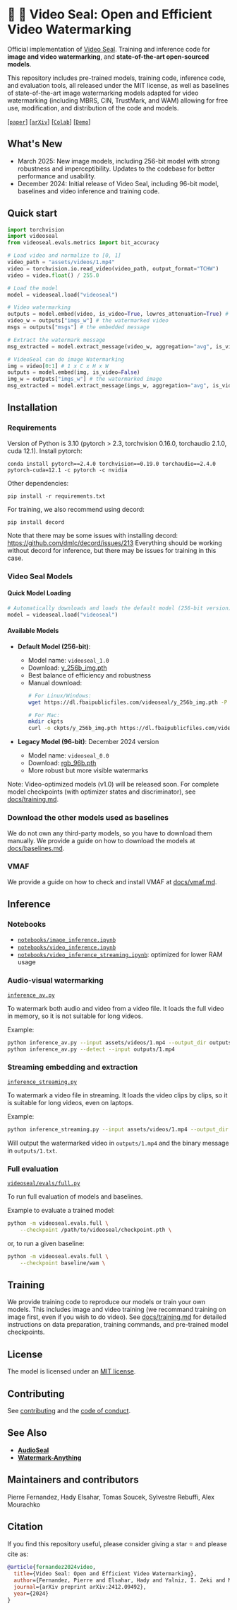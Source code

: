 # :movie_camera: :seal: Video Seal: Open and Efficient Video Watermarking

Official implementation of [Video Seal](https://ai.meta.com/research/publications/video-seal-open-and-efficient-video-watermarking/).
Training and inference code for **image and video watermarking**, and **state-of-the-art open-sourced models**.

This repository includes pre-trained models, training code, inference code, and evaluation tools, all released under the MIT license, as well as baselines of state-of-the-art image watermarking models adapted for video watermarking (including MBRS, CIN, TrustMark, and WAM) allowing for free use, modification, and distribution of the code and models. 

[[`paper`](https://ai.meta.com/research/publications/video-seal-open-and-efficient-video-watermarking/)]
[[`arXiv`](https://arxiv.org/abs/2412.09492)]
[[`Colab`](https://colab.research.google.com/github/facebookresearch/videoseal/blob/main/notebooks/colab.ipynb)]
[[`Demo`](https://aidemos.meta.com/videoseal)]


## What's New

- March 2025: New image models, including 256-bit model with strong robustness and imperceptibility. Updates to the codebase for better performance and usability.
- December 2024: Initial release of Video Seal, including 96-bit model, baselines and video inference and training code.


## Quick start

```python
import torchvision
import videoseal
from videoseal.evals.metrics import bit_accuracy

# Load video and normalize to [0, 1]
video_path = "assets/videos/1.mp4"
video = torchvision.io.read_video(video_path, output_format="TCHW")
video = video.float() / 255.0

# Load the model
model = videoseal.load("videoseal")

# Video watermarking
outputs = model.embed(video, is_video=True, lowres_attenuation=True) # this will embed a random msg
video_w = outputs["imgs_w"] # the watermarked video
msgs = outputs["msgs"] # the embedded message

# Extract the watermark message
msg_extracted = model.extract_message(video_w, aggregation="avg", is_video=True)

# VideoSeal can do image Watermarking
img = video[0:1] # 1 x C x H x W
outputs = model.embed(img, is_video=False)
img_w = outputs["imgs_w"] # the watermarked image
msg_extracted = model.extract_message(imgs_w, aggregation="avg", is_video=False)
```



## Installation

### Requirements

Version of Python is 3.10 (pytorch > 2.3, torchvision 0.16.0, torchaudio 2.1.0, cuda 12.1).
Install pytorch:
```
conda install pytorch==2.4.0 torchvision==0.19.0 torchaudio==2.4.0 pytorch-cuda=12.1 -c pytorch -c nvidia
```

Other dependencies:
```
pip install -r requirements.txt
```

For training, we also recommend using decord:
```
pip install decord
```
Note that there may be some issues with installing decord: https://github.com/dmlc/decord/issues/213
Everything should be working without decord for inference, but there may be issues for training in this case.

### Video Seal Models

#### Quick Model Loading
```python
# Automatically downloads and loads the default model (256-bit version)
model = videoseal.load("videoseal")
```

#### Available Models

- **Default Model (256-bit)**: 
  - Model name: `videoseal_1.0`
  - Download: [y_256b_img.pth](https://dl.fbaipublicfiles.com/videoseal/y_256b_img.pth)
  - Best balance of efficiency and robustness
  - Manual download:
    ```bash
    # For Linux/Windows:
    wget https://dl.fbaipublicfiles.com/videoseal/y_256b_img.pth -P ckpts/
    
    # For Mac:
    mkdir ckpts
    curl -o ckpts/y_256b_img.pth https://dl.fbaipublicfiles.com/videoseal/y_256b_img.pth
    ```

- **Legacy Model (96-bit)**: December 2024 version
  - Model name: `videoseal_0.0`
  - Download: [rgb_96b.pth](https://dl.fbaipublicfiles.com/videoseal/rgb_96b.pth)
  - More robust but more visible watermarks

Note: Video-optimized models (v1.0) will be released soon. For complete model checkpoints (with optimizer states and discriminator), see [docs/training.md](docs/training.md).


### Download the other models used as baselines

We do not own any third-party models, so you have to download them manually.
We provide a guide on how to download the models at [docs/baselines.md](docs/baselines.md).

### VMAF

We provide a guide on how to check and install VMAF at [docs/vmaf.md](docs/vmaf.md).






## Inference

### Notebooks

- [`notebooks/image_inference.ipynb`](notebooks/image_inference.ipynb)
- [`notebooks/video_inference.ipynb`](notebooks/video_inference.ipynb)
- [`notebooks/video_inference_streaming.ipynb`](notebooks/video_inference_streaming.ipynb): optimized for lower RAM usage

### Audio-visual watermarking

[`inference_av.py`](inference_av.py) 

To watermark both audio and video from a video file.
It loads the full video in memory, so it is not suitable for long videos.

Example:
```bash
python inference_av.py --input assets/videos/1.mp4 --output_dir outputs/
python inference_av.py --detect --input outputs/1.mp4
```

### Streaming embedding and extraction

[`inference_streaming.py`](inference_streaming.py) 

To watermark a video file in streaming.
It loads the video clips by clips, so it is suitable for long videos, even on laptops.

Example:
```bash
python inference_streaming.py --input assets/videos/1.mp4 --output_dir outputs/
```
Will output the watermarked video in `outputs/1.mp4` and the binary message in `outputs/1.txt`.


### Full evaluation

[`videoseal/evals/full.py`](videoseal/evals/full.py)

To run full evaluation of models and baselines.

Example to evaluate a trained model:
```bash
python -m videoseal.evals.full \
    --checkpoint /path/to/videoseal/checkpoint.pth \
```
or, to run a given baseline:
```bash
python -m videoseal.evals.full \
    --checkpoint baseline/wam \
``` 




## Training

We provide training code to reproduce our models or train your own models. This includes image and video training (we recommand training on image first, even if you wish to do video).
See [docs/training.md](docs/training.md) for detailed instructions on data preparation, training commands, and pre-trained model checkpoints.


## License

The model is licensed under an [MIT license](LICENSE).

## Contributing

See [contributing](.github/CONTRIBUTING.md) and the [code of conduct](.github/CODE_OF_CONDUCT.md).

## See Also

- [**AudioSeal**](https://github.com/facebookresearch/audioseal)
- [**Watermark-Anything**](https://github.com/facebookresearch/watermark-anything/)

## Maintainers and contributors

Pierre Fernandez, Hady Elsahar, Tomas Soucek, Sylvestre Rebuffi, Alex Mourachko

## Citation

If you find this repository useful, please consider giving a star :star: and please cite as:

```bibtex
@article{fernandez2024video,
  title={Video Seal: Open and Efficient Video Watermarking},
  author={Fernandez, Pierre and Elsahar, Hady and Yalniz, I. Zeki and Mourachko, Alexandre},
  journal={arXiv preprint arXiv:2412.09492},
  year={2024}
}
```

